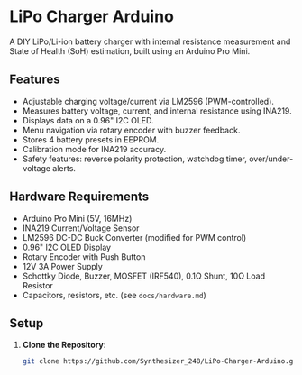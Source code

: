 # LiPo Charger Arduino

A DIY LiPo/Li-ion battery charger with internal resistance measurement and State of Health (SoH) estimation, built using an Arduino Pro Mini.

## Features
- Adjustable charging voltage/current via LM2596 (PWM-controlled).
- Measures battery voltage, current, and internal resistance using INA219.
- Displays data on a 0.96" I2C OLED.
- Menu navigation via rotary encoder with buzzer feedback.
- Stores 4 battery presets in EEPROM.
- Calibration mode for INA219 accuracy.
- Safety features: reverse polarity protection, watchdog timer, over/under-voltage alerts.

## Hardware Requirements
- Arduino Pro Mini (5V, 16MHz)
- INA219 Current/Voltage Sensor
- LM2596 DC-DC Buck Converter (modified for PWM control)
- 0.96" I2C OLED Display
- Rotary Encoder with Push Button
- 12V 3A Power Supply
- Schottky Diode, Buzzer, MOSFET (IRF540), 0.1Ω Shunt, 10Ω Load Resistor
- Capacitors, resistors, etc. (see `docs/hardware.md`)

## Setup
1. **Clone the Repository**:
   ```bash
   git clone https://github.com/Synthesizer_248/LiPo-Charger-Arduino.git
